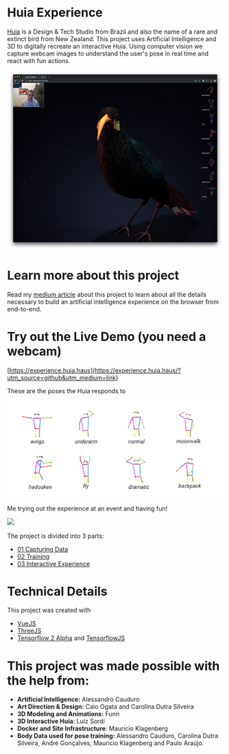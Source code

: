 # Huia Experience

[Huia](https://huia.haus) is a Design & Tech Studio from Brazil and also the name of a rare and extinct bird from New Zealand. This project uses Artificial Intelligence and 3D to digitally recreate an interactive Huia. Using computer vision we capture webcam images to understand the user's pose in real time and react with fun actions.

![](./assets/huia_screenshot.png)

# Learn more about this project

Read my [medium article](https://medium.com/@alessandrocauduro/creating-an-interactive-artificial-intelligence-experience-on-the-browser-with-tensorflow-ea205ee08c02) about this project to learn about all the details necessary to build an artificial intelligence experience on the browser from end-to-end.

# Try out the Live Demo (you need a webcam)

[https://experience.huia.haus](https://experience.huia.haus/?utm_source=github&utm_medium=link)


These are the poses the Huia responds to

![](assets/poses.png)

Me trying out the experience at an event and having fun!

![](assets/huia_proxxima.gif)

The project is divided into 3 parts:

- [01 Capturing Data](./01_capture/)
- [02 Training](./02_train/)
- [03 Interactive Experience](./03_experience/)

# Technical Details
This project was created with 
- [VueJS](http://vue.js)
- [ThreeJS](http://three.js) 
- [Tensorflow 2 Alpha](http://tensorflow.org/) and [TensorflowJS](http://tensorflow.org/js)


# This project was made possible with the help from:
- **Artificial Intelligence:** Alessandro Cauduro
- **Art Direction & Design:** Caio Ogata and Carolina Dutra Silveira
- **3D Modeling and Animations:** Funn
- **3D Interactive Huia**: Luiz Sordi
- **Docker and Site Infrastructure**: Mauricio Klagenberg
- **Body Data used for pose training:** Alessandro Cauduro, Carolina Dutra Silveira, André Gonçalves, Mauricio Klagenberg and Paulo Araújo.